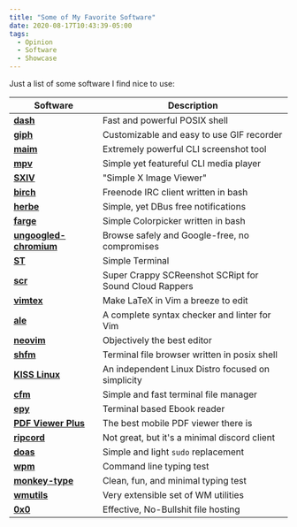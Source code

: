 ```yaml
---
title: "Some of My Favorite Software"
date: 2020-08-17T10:43:39-05:00
tags:
  - Opinion
  - Software
  - Showcase
---
```


Just a list of some software I find nice to use:

| Software                                                               | Description                                            |
|------------------------------------------------------------------------|--------------------------------------------------------|
|**[dash](https://wiki.archlinux.org/index.php/Dash)**                   | Fast and powerful POSIX shell                          |
|**[giph](https://github.com/phisch/giph)**                              | Customizable and easy to use GIF recorder              |
|**[maim](https://github.com/naelstrof/maim)**                           | Extremely powerful CLI screenshot tool                 |
|**[mpv](https://github.com/mpv-player/mpv)**                            | Simple yet featureful CLI media player                 |
|**[SXIV](https://github.com/muennich/sxiv)**                            | "Simple X Image Viewer"                                |
|**[birch](https://github.com/dylanaraps/birch)**                        | Freenode IRC client written in bash                    |
|**[herbe](https://github.com/dudik/herbe)**                             | Simple, yet DBus free notifications                    |
|**[farge](https://github.com/sdushantha/farge)**                        | Simple Colorpicker written in bash                     |
|**[ungoogled-chromium](https://github.com/Eloston/ungoogled-chromium)** | Browse safely and Google-free, no compromises          |
|**[ST](https://st.suckless.org/)**                                      | Simple Terminal                                        |
|**[scr](https://github.com/6gk/scr)**                                   | Super Crappy SCReenshot SCRipt for Sound Cloud Rappers |
|**[vimtex](https://github.com/lervag/vimtex)**                          | Make LaTeX in Vim a breeze to edit                     |
|**[ale](https://github.com/dense-analysis/ale)**                        | A complete syntax checker and linter for Vim           |
|**[neovim](https://github.com/neovim/neovim)**                          | Objectively the best editor                            |
|**[shfm](https://github.com/dylanaraps/shfm)**                          | Terminal file browser written in posix shell           |
|**[KISS Linux](https://github.com/kisslinux)**                          | An independent Linux Distro focused on simplicity      |
|**[cfm](https://github.com/WillEccles/cfm)**                            | Simple and fast terminal file manager                  |
|**[epy](https://github.com/wustho/epy)**                                | Terminal based Ebook reader                            |
|**[PDF Viewer Plus](https://github.com/JavaCafe01/PdfViewer)**          | The best mobile PDF viewer there is                    |
|**[ripcord](https://cancel.fm)**                                        | Not great, but it's a minimal discord client           |
|**[doas](https://github.com/slicer69/doas)**                            | Simple and light `sudo` replacement                    |
|**[wpm](https://pypi.org/project/wpm/)**                                | Command line typing test                               |
|**[monkey-type](https://github.com/s0la/orw)**                          | Clean, fun, and minimal typing test                    |
|**[wmutils](https://github.com/wmutils/core)**                          | Very extensible set of WM utilities                    |
|**[0x0](https://github.com/mia-0/0x0)**                                 | Effective, No-Bullshit file hosting                    |
